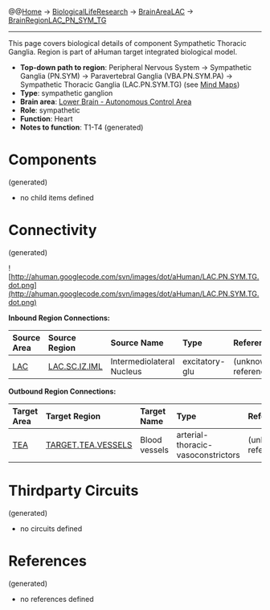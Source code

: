@@[Home](Home.md) -> [BiologicalLifeResearch](BiologicalLifeResearch.md) -> [BrainAreaLAC](BrainAreaLAC.md) -> [BrainRegionLAC\_PN\_SYM\_TG](BrainRegionLAC_PN_SYM_TG.md)

---


This page covers biological details of component Sympathetic Thoracic Ganglia.
Region is part of aHuman target integrated biological model.

  * **Top-down path to region**: Peripheral Nervous System -> Sympathetic Ganglia (PN.SYM) -> Paravertebral Ganglia (VBA.PN.SYM.PA) -> Sympathetic Thoracic Ganglia (LAC.PN.SYM.TG) (see [Mind Maps](OverallMindMaps.md))
  * **Type**: sympathetic ganglion
  * **Brain area**: [Lower Brain - Autonomous Control Area](BrainAreaLAC.md)
  * **Role**: sympathetic
  * **Function**: Heart
  * **Notes to function**: T1-T4
(generated)
# Components #
(generated)


  * no child items defined

# Connectivity #
(generated)


![http://ahuman.googlecode.com/svn/images/dot/aHuman/LAC.PN.SYM.TG.dot.png](http://ahuman.googlecode.com/svn/images/dot/aHuman/LAC.PN.SYM.TG.dot.png)

**Inbound Region Connections:**

| **Source Area** | **Source Region** | **Source Name** | **Type** | **Reference** |
|:----------------|:------------------|:----------------|:---------|:--------------|
| [LAC](BrainAreaLAC.md) | [LAC.SC.IZ.IML](BrainRegionLAC_SC_IZ_IML.md) | Intermediolateral Nucleus | excitatory-glu | (unknown reference) |

**Outbound Region Connections:**

| **Target Area** | **Target Region** | **Target Name** | **Type** | **Reference** |
|:----------------|:------------------|:----------------|:---------|:--------------|
| [TEA](BrainAreaTEA.md) | [TARGET.TEA.VESSELS](BrainRegionTARGET_TEA_VESSELS.md) | Blood vessels   | arterial-thoracic-vasoconstrictors | (unknown reference) |

# Thirdparty Circuits #
(generated)

  * no circuits defined

# References #
(generated)

  * no references defined
